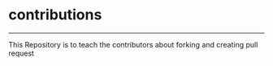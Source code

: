 # contributions
********************
This Repository is to teach the contributors about forking and creating pull request 
